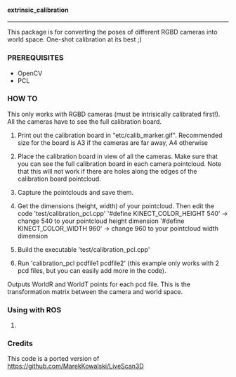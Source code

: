 #### extrinsic_calibration

---

This package is for converting the poses of different RGBD cameras into world space. 
One-shot calibration at its best ;)

### PREREQUISITES
- OpenCV
- PCL

### HOW TO
This only works with RGBD cameras (must be intrisically calibrated first!). All the cameras have to see the full calibration board. 

1) Print out the calibration board in "etc/calib_marker.gif". Recommended size for the board is A3 if the cameras are far away, A4 otherwise

2) Place the calibration board in view of all the cameras. Make sure that you can see the full calibration board in each camera pointcloud. Note that this will not work if there are holes along the edges of the calibration board pointcloud.

3) Capture the pointclouds and save them.

4) Get the dimensions (height, width) of your pointcloud. Then edit the code 'test/calibration_pcl.cpp'
'#define KINECT_COLOR_HEIGHT 540' -> change 540 to your pointcloud height dimension
'#define KINECT_COLOR_WIDTH 960'  -> change 960 to your pointcloud width dimension

5) Build the executable 'test/calibration_pcl.cpp'

6) Run 'calibration_pcl pcdfile1 pcdfile2' (this example only works with 2 pcd files, but you can easily add more in the code).

Outputs WorldR and WorldT points for each pcd file. This is the transformation matrix between the camera and world space.

### Using with ROS
1) 

### Credits
This code is a ported version of https://github.com/MarekKowalski/LiveScan3D
